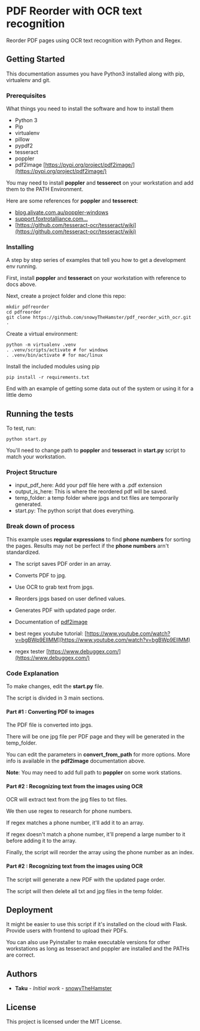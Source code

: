 # PDF Reorder with OCR text recognition

Reorder PDF pages using OCR text recognition with Python and Regex.

## Getting Started

This documentation assumes you have Python3 installed along with pip, virtualenv and git.

### Prerequisites

What things you need to install the software and how to install them

- Python 3
- Pip
- virtualenv
- pillow
- pypdf2
- tesseract
- poppler
- pdf2image [https://pypi.org/project/pdf2image/](https://pypi.org/project/pdf2image/)

You may need to install **poppler** and **tesserect** on your workstation and add them to the PATH Environment.

Here are some references for **poppler** and **tesserect**:

- [blog.alivate.com.au/poppler-windows](https://blog.alivate.com.au/poppler-windows)
- [support.foxtrotalliance.com...](https://support.foxtrotalliance.com/hc/en-us/articles/360025802252-How-To-Work-With-Poppler-Utility-Library-PDF-Tool)
- [https://github.com/tesseract-ocr/tesseract/wiki](https://github.com/tesseract-ocr/tesseract/wiki)

### Installing

A step by step series of examples that tell you how to get a development env running.

First, install **poppler** and **tesseract** on your workstation with reference to docs above.

Next, create a project folder and clone this repo:

```
mkdir pdfreorder
cd pdfreorder
git clone https://github.com/snowyTheHamster/pdf_reorder_with_ocr.git .
```

Create a virtual environment:

```
python -m virtualenv .venv
. .venv/scripts/activate # for windows
. .venv/bin/activate # for mac/linux
```

Install the included modules using pip

```
pip install -r requirements.txt
```

End with an example of getting some data out of the system or using it for a little demo

## Running the tests

To test, run:

```
python start.py
```

You'll need to change path to **poppler** and **tesseract** in **start.py** script to match your workstation.

### Project Structure

- input_pdf_here: Add your pdf file here with a .pdf extension
- output_is_here: This is where the reordered pdf will be saved.
- temp_folder: a temp folder where jpgs and txt files are temporarily generated.
- start.py: The python script that does everything.

### Break down of process

This example uses **regular expressions** to find **phone numbers** for sorting the pages. Results may not be perfect if the **phone numbers** arn't standardized.

- The script saves PDF order in an array.
- Converts PDF to jpg.
- Use OCR to grab text from jpgs.
- Reorders jpgs based on user defined values.
- Generates PDF with updated page order.

- Documentation of [pdf2image](https://pypi.org/project/pdf2image/)
- best regex youtube tutorial: [https://www.youtube.com/watch?v=bgBWp9EIlMM](https://www.youtube.com/watch?v=bgBWp9EIlMM)
- regex tester [https://www.debuggex.com/](https://www.debuggex.com/)

### Code Explanation

To make changes, edit the **start.py** file.

The script is divided in 3 main sections.
 
#### Part #1 : Converting PDF to images 

The PDF file is converted into jpgs.

There will be one jpg file per PDF page and they will be generated in the temp_folder.

You can edit the parameters in **convert_from_path** for more options. More info is available in the **pdf2image** documentation above.

**Note**: You may need to add full path to **poppler** on some work stations.

#### Part #2 : Recognizing text from the images using OCR

OCR will extract text from the jpg files to txt files.

We then use regex to research for phone numbers.

If regex matches a phone number, it'll add it to an array.

If regex doesn't match a phone number, it'll prepend a large number to it before adding it to the array. 

Finally, the script will reorder the array using the phone number as an index.

#### Part #2 : Recognizing text from the images using OCR

The script will generate a new PDF with the updated page order.

The script will then delete all txt and jpg files in the temp folder.

## Deployment

It might be easier to use this script if it's installed on the cloud with Flask. Provide users with frontend to upload their PDFs.

You can also use Pyinstaller to make executable versions for other workstations as long as tesseract and poppler are installed and the PATHs are correct.

## Authors

* **Taku** - *Initial work* - [snowyTheHamster](https://github.com/snowyTheHamster)

## License

This project is licensed under the MIT License.